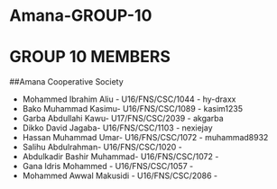 # Amana-GROUP-10

# GROUP 10 MEMBERS

##Amana Cooperative Society

- Mohammed Ibrahim Aliu - U16/FNS/CSC/1044 - hy-draxx
- Bako Muhammad Kasimu- U16/FNS/CSC/1089 - kasim1235
- Garba Abdullahi Kawu- U17/FNS/CSC/2039 - akgarba
- Dikko David Jagaba- U16/FNS/CSC/1103 - nexiejay
- Hassan Muhammad Umar- U16/FNS/CSC/1072 - muhammad8932
- Salihu Abdulrahman- U16/FNS/CSC/1020 - 
- Abdulkadir Bashir Muhammad- U16/FNS/CSC/1072 -
- Gana Idris Mohammed - U16/FNS/CSC/1057 - 
- Mohammed Awwal Makusidi - U16/FNS/CSC/2086 -
